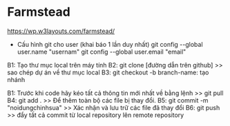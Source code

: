 # Farmstead
https://wp.w3layouts.com/farmstead/

- Cấu hình git cho user (khai báo 1 lần duy nhất)
    git config --global user.name "usernam"
    git config --global user.email "email"

<!-- DÀNH CHO THÀNH VIÊN -->
B1: Tạo thư mục local trên máy tính
B2: git clone [đường dẫn trên github] >> sao chép dự án về thư mục local
B3: git checkout -b branch-name: tạo nhánh

<!-- TRONG QUÁ TRÌNH CODE VÀ PUSH CODE -->
B1: Trước khi code hãy kéo tất cả thông tin mới nhất về bằng lệnh >> git pull
B4: git add . >> Để thêm toàn bộ các file bị thay đổi.
B5: git commit -m "noidungchinhsua" >>  Xác nhận và lưu trữ các file đã thay đổi
B6: git push  >> đẩy tất cả commit từ local repository lên remote repository


<!-- ! Nếu xung đột khi push trao đổi để chọn file cuối cùng trước khi merge file -->   
